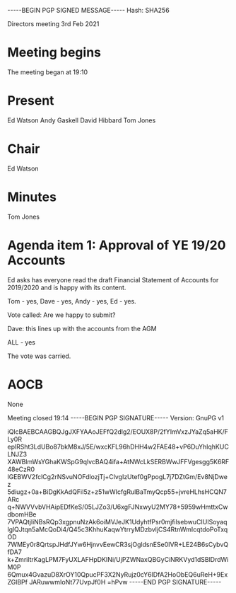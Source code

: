 -----BEGIN PGP SIGNED MESSAGE-----
Hash: SHA256

Directors meeting 3rd Feb 2021

# Meeting begins

The meeting began at 19:10

# Present
Ed Watson
Andy Gaskell
David Hibbard
Tom Jones

# Chair
Ed Watson

# Minutes
Tom Jones

# Agenda item 1: Approval of YE 19/20 Accounts

Ed asks has everyone read the draft Financial Statement of Accounts for 2019/2020 and is happy with its content.

Tom - yes, 
Dave - yes, 
Andy - yes, 
Ed - yes.

Vote called: Are we happy to submit?

Dave: this lines up with the accounts from the AGM

ALL - yes

The vote was carried. 

# AOCB
None

Meeting closed 19:14
-----BEGIN PGP SIGNATURE-----
Version: GnuPG v1

iQIcBAEBCAAGBQJgJXFYAAoJEFfQ2dlg2/EOUX8P/2fYImVxzJYaZq5aHK/FLy0R
eplRSht3LdUBo87bkM8xJ/5E/wxcKFL96hDHH4w2FAE48+vP6DuYhlqhKUCLNJZ3
XAWBlmWsYGhaKWSpG9qlvcBAQ4ifa+AtNWcLkSERBWwJFFVgesgg5K6RF48eCzR0
lGEBWV2fclCg2rNSvuNOFdlozjTj+ClvgIzUtef0gPpogL7j7DZtGm/Ev8NjDwez
5diugz+0a+BiDgKkAdQFiI5z+z51wWIcfgRulBaTmyQcp55+jvreHLhsHCQN7ARc
q+NWVVvbVHAipEDfKeS/05LJZo3/U6xgFJNxwyU2MY78+5959wHmttxCwdbomHBe
7VPAQtjliNBsRQp3xgpnuNzAk6oiMVJeJK1UdyhtfPsr0mjfilsebwuCIUISoyaq
lglQJtqn5aMcQoDi4/Q45c3KhhuKaqwYtrryMDzbvljCS4RtnWmIcqtdoPoTxqOD
7WMEy0r8QrtspJHdfJYw6HjnvvEewCR3sjOgldsnESe0IVR+LE24B6sCybvQfDA7
k+ZmriltrKagLPM7FyUXLAFHpDKINi/UjPZWNaxQBGyCiNRKVyd1dSBlDrdWiM0P
6Qmux4GvazuD8XrOY10QpucPF3X2NyRujz0cY6IDfA2HoObEQ6uReH+9ExZGlBPf
JARuwwmIoNt77UvpJf0H
=hPvw
-----END PGP SIGNATURE-----
